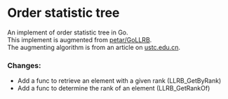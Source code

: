 # Order statistic tree
An implement of order statistic tree in Go.  
This implement is augmented from [petar/GoLLRB](https://github.com/petar/GoLLRB).   
The augmenting algorithm is from an article on [ustc.edu.cn](http://staff.ustc.edu.cn/~csli/graduate/algorithms/book6/chap15.htm). 


### Changes:
* Add a func to retrieve an element with a given rank (LLRB_GetByRank) 
* Add a func to determine the rank of an element (LLRB_GetRankOf)
